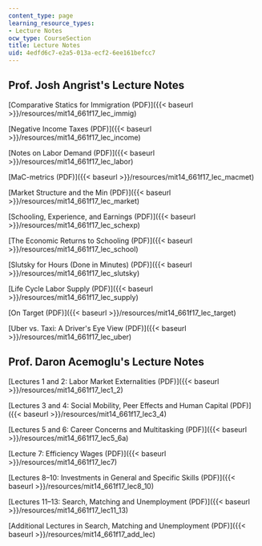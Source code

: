 ```yaml
---
content_type: page
learning_resource_types:
- Lecture Notes
ocw_type: CourseSection
title: Lecture Notes
uid: 4edfd6c7-e2a5-013a-ecf2-6ee161befcc7
---
```


Prof. Josh Angrist's Lecture Notes
----------------------------------

[Comparative Statics for Immigration (PDF)]({{< baseurl >}}/resources/mit14_661f17_lec_immig)

[Negative Income Taxes (PDF)]({{< baseurl >}}/resources/mit14_661f17_lec_income)

[Notes on Labor Demand (PDF)]({{< baseurl >}}/resources/mit14_661f17_lec_labor)

[MaC-metrics (PDF)]({{< baseurl >}}/resources/mit14_661f17_lec_macmet)

[Market Structure and the Min (PDF)]({{< baseurl >}}/resources/mit14_661f17_lec_market)

[Schooling, Experience, and Earnings (PDF)]({{< baseurl >}}/resources/mit14_661f17_lec_schexp)

[The Economic Returns to Schooling (PDF)]({{< baseurl >}}/resources/mit14_661f17_lec_school)

[Slutsky for Hours (Done in Minutes) (PDF)]({{< baseurl >}}/resources/mit14_661f17_lec_slutsky)

[Life Cycle Labor Supply (PDF)]({{< baseurl >}}/resources/mit14_661f17_lec_supply)

[On Target (PDF)]({{< baseurl >}}/resources/mit14_661f17_lec_target)

[Uber vs. Taxi: A Driver's Eye View (PDF)]({{< baseurl >}}/resources/mit14_661f17_lec_uber)

Prof. Daron Acemoglu's Lecture Notes
------------------------------------

[Lectures 1 and 2: Labor Market Externalities (PDF)]({{< baseurl >}}/resources/mit14_661f17_lec1_2)

[Lectures 3 and 4: Social Mobility, Peer Effects and Human Capital (PDF)]({{< baseurl >}}/resources/mit14_661f17_lec3_4)

[Lectures 5 and 6: Career Concerns and Multitasking (PDF)]({{< baseurl >}}/resources/mit14_661f17_lec5_6a)

[Lecture 7: Efficiency Wages (PDF)]({{< baseurl >}}/resources/mit14_661f17_lec7)

[Lectures 8–10: Investments in General and Specific Skills (PDF)]({{< baseurl >}}/resources/mit14_661f17_lec8_10)

[Lectures 11–13: Search, Matching and Unemployment (PDF)]({{< baseurl >}}/resources/mit14_661f17_lec11_13)

[Additional Lectures in Search, Matching and Unemployment (PDF)]({{< baseurl >}}/resources/mit14_661f17_add_lec)